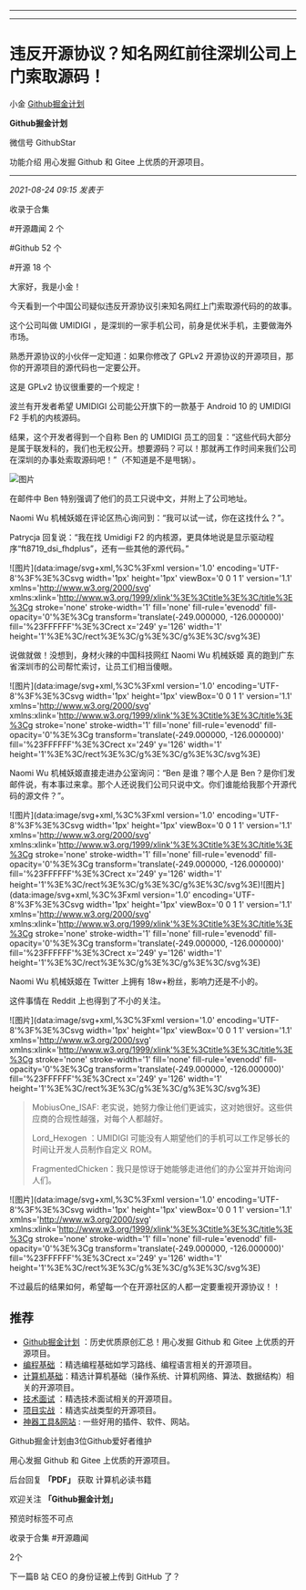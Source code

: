 ----------------------------------------
----------------------------------------
#  违反开源协议？知名网红前往深圳公司上门索取源码！

小金  [ Github掘金计划 ](javascript:void\(0\);)

**Github掘金计划** ![]()

微信号 GithubStar

功能介绍 用心发掘 Github 和 Gitee 上优质的开源项目。

____

_2021-08-24 09:15_ _发表于_

收录于合集

#开源趣闻 2 个

#Github 52 个

#开源 18 个

大家好，我是小金！

今天看到一个中国公司疑似违反开源协议引来知名网红上门索取源代码的的故事。

这个公司叫做 UMIDIGI ，是深圳的一家手机公司，前身是优米手机，主要做海外市场。

熟悉开源协议的小伙伴一定知道：如果你修改了 GPLv2 开源协议的开源项目，那你的开源项目的源代码也一定要公开。

这是 GPLv2 协议很重要的一个规定！

波兰有开发者希望 UMIDIGI 公司能公开旗下的一款基于 Android 10 的 UMIDIGI F2 手机的内核源码。

结果，这个开发者得到一个自称 Ben 的 UMIDIGI
员工的回复：“这些代码大部分是属于联发科的，我们也无权公开。想要源码？可以！那就再工作时间来我们公司在深圳的办事处索取源码吧！”（不知道是不是甩锅）。

![图片](https://mmbiz.qpic.cn/mmbiz_png/BcyAypujBVZhVehlWNy6uHjBB1wNQn8kTLHoTa0K7GGrAHHXruiaqQ06K98CiaoITNy77goET78GhqUyZaSzibpTA/640?wx_fmt=png&wxfrom=5&wx_lazy=1&wx_co=1)

在邮件中 Ben 特别强调了他们的员工只说中文，并附上了公司地址。

Naomi Wu 机械妖姬在评论区热心询问到：“我可以试一试，你在这找什么？”。

Patrycja 回复说：“我在找 Umidigi F2
的内核源，更具体地说是显示驱动程序“ft8719_dsi_fhdplus”，还有一些其他的源代码。”

![图片](data:image/svg+xml,%3C%3Fxml version='1.0' encoding='UTF-8'%3F%3E%3Csvg
width='1px' height='1px' viewBox='0 0 1 1' version='1.1'
xmlns='http://www.w3.org/2000/svg'
xmlns:xlink='http://www.w3.org/1999/xlink'%3E%3Ctitle%3E%3C/title%3E%3Cg
stroke='none' stroke-width='1' fill='none' fill-rule='evenodd' fill-
opacity='0'%3E%3Cg transform='translate\(-249.000000, -126.000000\)'
fill='%23FFFFFF'%3E%3Crect x='249' y='126' width='1'
height='1'%3E%3C/rect%3E%3C/g%3E%3C/g%3E%3C/svg%3E)

说做就做！没想到，身材火辣的中国科技网红 Naomi Wu 机械妖姬 真的跑到广东省深圳市的公司帮忙索讨，让员工们相当傻眼。

![图片](data:image/svg+xml,%3C%3Fxml version='1.0' encoding='UTF-8'%3F%3E%3Csvg
width='1px' height='1px' viewBox='0 0 1 1' version='1.1'
xmlns='http://www.w3.org/2000/svg'
xmlns:xlink='http://www.w3.org/1999/xlink'%3E%3Ctitle%3E%3C/title%3E%3Cg
stroke='none' stroke-width='1' fill='none' fill-rule='evenodd' fill-
opacity='0'%3E%3Cg transform='translate\(-249.000000, -126.000000\)'
fill='%23FFFFFF'%3E%3Crect x='249' y='126' width='1'
height='1'%3E%3C/rect%3E%3C/g%3E%3C/g%3E%3C/svg%3E)

Naomi Wu 机械妖姬直接走进办公室询问：“Ben 是谁？哪个人是
Ben？是你们发邮件说，有本事过来拿。那个人还说我们公司只说中文。你们谁能给我那个开源代码的源文件？”。

![图片](data:image/svg+xml,%3C%3Fxml version='1.0' encoding='UTF-8'%3F%3E%3Csvg
width='1px' height='1px' viewBox='0 0 1 1' version='1.1'
xmlns='http://www.w3.org/2000/svg'
xmlns:xlink='http://www.w3.org/1999/xlink'%3E%3Ctitle%3E%3C/title%3E%3Cg
stroke='none' stroke-width='1' fill='none' fill-rule='evenodd' fill-
opacity='0'%3E%3Cg transform='translate\(-249.000000, -126.000000\)'
fill='%23FFFFFF'%3E%3Crect x='249' y='126' width='1'
height='1'%3E%3C/rect%3E%3C/g%3E%3C/g%3E%3C/svg%3E)![图片](data:image/svg+xml,%3C%3Fxml
version='1.0' encoding='UTF-8'%3F%3E%3Csvg width='1px' height='1px' viewBox='0
0 1 1' version='1.1' xmlns='http://www.w3.org/2000/svg'
xmlns:xlink='http://www.w3.org/1999/xlink'%3E%3Ctitle%3E%3C/title%3E%3Cg
stroke='none' stroke-width='1' fill='none' fill-rule='evenodd' fill-
opacity='0'%3E%3Cg transform='translate\(-249.000000, -126.000000\)'
fill='%23FFFFFF'%3E%3Crect x='249' y='126' width='1'
height='1'%3E%3C/rect%3E%3C/g%3E%3C/g%3E%3C/svg%3E)

Naomi Wu 机械妖姬在 Twitter 上拥有 18w+粉丝，影响力还是不小的。

这件事情在 Reddit 上也得到了不小的关注。

![图片](data:image/svg+xml,%3C%3Fxml version='1.0' encoding='UTF-8'%3F%3E%3Csvg
width='1px' height='1px' viewBox='0 0 1 1' version='1.1'
xmlns='http://www.w3.org/2000/svg'
xmlns:xlink='http://www.w3.org/1999/xlink'%3E%3Ctitle%3E%3C/title%3E%3Cg
stroke='none' stroke-width='1' fill='none' fill-rule='evenodd' fill-
opacity='0'%3E%3Cg transform='translate\(-249.000000, -126.000000\)'
fill='%23FFFFFF'%3E%3Crect x='249' y='126' width='1'
height='1'%3E%3C/rect%3E%3C/g%3E%3C/g%3E%3C/svg%3E)

> MobiusOne_ISAF: 老实说，她努力像让他们更诚实，这对她很好。这些供应商的合规性越强，对每个人都越好。
>
> Lord_Hexogen ：UMIDIGI 可能没有人期望他们的手机可以工作足够长的时间让开发人员制作自定义 ROM。
>
> FragmentedChicken：我只是惊讶于她能够走进他们的办公室并开始询问人们。

![图片](data:image/svg+xml,%3C%3Fxml version='1.0' encoding='UTF-8'%3F%3E%3Csvg
width='1px' height='1px' viewBox='0 0 1 1' version='1.1'
xmlns='http://www.w3.org/2000/svg'
xmlns:xlink='http://www.w3.org/1999/xlink'%3E%3Ctitle%3E%3C/title%3E%3Cg
stroke='none' stroke-width='1' fill='none' fill-rule='evenodd' fill-
opacity='0'%3E%3Cg transform='translate\(-249.000000, -126.000000\)'
fill='%23FFFFFF'%3E%3Crect x='249' y='126' width='1'
height='1'%3E%3C/rect%3E%3C/g%3E%3C/g%3E%3C/svg%3E)

不过最后的结果如何，希望每一个在开源社区的人都一定要重视开源协议！！

## 推荐

  * [Github掘金计划](https://mp.weixin.qq.com/mp/appmsgalbum?__biz=MzIwNDgzMzI3Mg==&action=getalbum&album_id=1571213952619954180#wechat_redirect) ：历史优质原创汇总！用心发掘 Github 和 Gitee 上优质的开源项目。
  * [编程基础](https://mp.weixin.qq.com/mp/appmsgalbum?action=getalbum&album_id=1632585323454971905&__biz=MzIwNDgzMzI3Mg==#wechat_redirect) ：精选编程基础如学习路线、编程语言相关的开源项目。
  * [计算机基础](https://mp.weixin.qq.com/mp/appmsgalbum?action=getalbum&album_id=1635325633234780161&__biz=MzIwNDgzMzI3Mg==#wechat_redirect)：精选计算机基础（操作系统、计算机网络、算法、数据结构）相关的开源项目。
  * [技术面试](https://mp.weixin.qq.com/mp/appmsgalbum?action=getalbum&album_id=1632589980491366403&__biz=MzIwNDgzMzI3Mg==#wechat_redirect) ：精选技术面试相关的开源项目。
  * [项目实战](https://mp.weixin.qq.com/mp/appmsgalbum?action=getalbum&album_id=1632590550748938241&__biz=MzIwNDgzMzI3Mg==#wechat_redirect) ：精选实战类型的开源项目。
  * [神器工具&网站](https://mp.weixin.qq.com/mp/appmsgalbum?__biz=MzIwNDgzMzI3Mg==&action=getalbum&album_id=1692140336665378820#wechat_redirect) : 一些好用的插件、软件、网站。

Github掘金计划由3位Github爱好者维护  

用心发掘 Github 和 Gitee 上优质的开源项目。

后台回复 **「PDF」** 获取 计算机必读书籍

欢迎关注 **「Github掘金计划」**

预览时标签不可点

收录于合集 #开源趣闻

2个

下一篇B 站 CEO 的身份证被上传到 GitHub 了？

